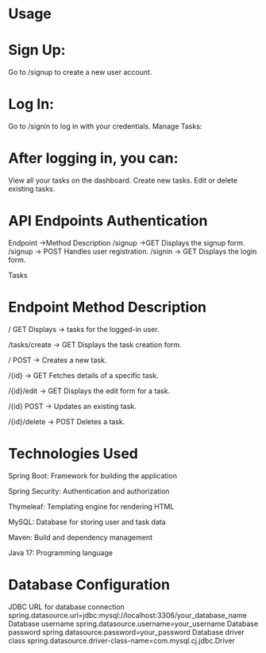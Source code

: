 # Usage
# Sign Up:

Go to /signup to create a new user account.
# Log In:

Go to /signin to log in with your credentials.
Manage Tasks:

# After logging in, you can:
View all your tasks on the dashboard.
Create new tasks.
Edit or delete existing tasks.


# API Endpoints Authentication


Endpoint ->Method	Description
/signup	->GET	Displays the signup form.
/signup ->	POST	Handles user registration.
/signin ->	GET	Displays the login form.

Tasks

# Endpoint	Method	Description


/	GET	Displays -> tasks for the logged-in user.

/tasks/create	 -> GET	Displays the task creation form.

/	POST ->	Creates a new task.

/{id} ->	GET	Fetches details of a specific task.

/{id}/edit -> GET	Displays the edit form for a task.

/{id}	POST ->	Updates an existing task.

/{id}/delete ->	POST	Deletes a task.


# Technologies Used


Spring Boot: Framework for building the application

Spring Security: Authentication and authorization

Thymeleaf: Templating engine for rendering HTML

MySQL: Database for storing user and task data

Maven: Build and dependency management

Java 17: Programming language


# Database Configuration

JDBC URL for database connection
spring.datasource.url=jdbc:mysql://localhost:3306/your_database_name
 Database username
spring.datasource.username=your_username
 Database password
spring.datasource.password=your_password
 Database driver class
spring.datasource.driver-class-name=com.mysql.cj.jdbc.Driver

